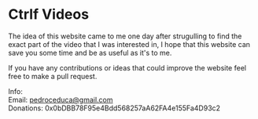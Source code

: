 # Ctrlf Videos


The idea of this website came to me one day after strugulling to find the exact part of the video
that I was interested in, I hope that this website can save you some time and be as useful as it's to me.

If you have any contributions or ideas that could improve the website feel free to make a 
pull request.


Info:\
Email: pedroceduca@gmail.com\
Donations: 0x0bDBB78F95e4Bdd568257aA62FA4e155Fa4D93c2
